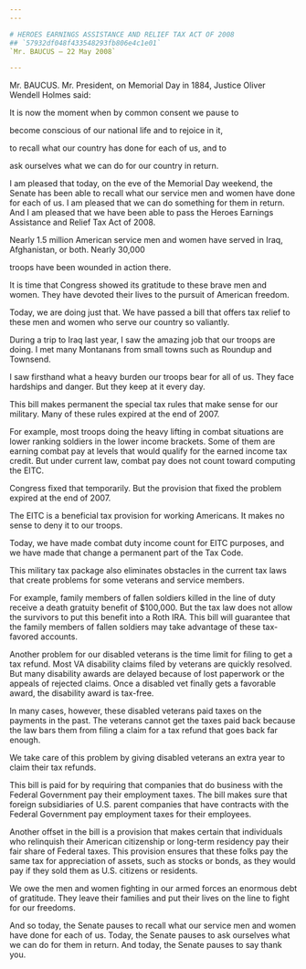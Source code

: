 ```yaml
---
---

# HEROES EARNINGS ASSISTANCE AND RELIEF TAX ACT OF 2008
## `57932df048f433548293fb806e4c1e01`
`Mr. BAUCUS — 22 May 2008`

---
```



Mr. BAUCUS. Mr. President, on Memorial Day in 1884, Justice Oliver 
Wendell Holmes said:




 It is now the moment when by common consent we pause to 


 become conscious of our national life and to rejoice in it, 


 to recall what our country has done for each of us, and to 


 ask ourselves what we can do for our country in return.


I am pleased that today, on the eve of the Memorial Day weekend, the 
Senate has been able to recall what our service men and women have done 
for each of us. I am pleased that we can do something for them in 
return. And I am pleased that we have been able to pass the Heroes 
Earnings Assistance and Relief Tax Act of 2008.

Nearly 1.5 million American service men and women have served in 
Iraq, Afghanistan, or both. Nearly 30,000


troops have been wounded in action there.

It is time that Congress showed its gratitude to these brave men and 
women. They have devoted their lives to the pursuit of American 
freedom.

Today, we are doing just that. We have passed a bill that offers tax 
relief to these men and women who serve our country so valiantly.

During a trip to Iraq last year, I saw the amazing job that our 
troops are doing. I met many Montanans from small towns such as Roundup 
and Townsend.

I saw firsthand what a heavy burden our troops bear for all of us. 
They face hardships and danger. But they keep at it every day.

This bill makes permanent the special tax rules that make sense for 
our military. Many of these rules expired at the end of 2007.

For example, most troops doing the heavy lifting in combat situations 
are lower ranking soldiers in the lower income brackets. Some of them 
are earning combat pay at levels that would qualify for the earned 
income tax credit. But under current law, combat pay does not count 
toward computing the EITC.

Congress fixed that temporarily. But the provision that fixed the 
problem expired at the end of 2007.

The EITC is a beneficial tax provision for working Americans. It 
makes no sense to deny it to our troops.

Today, we have made combat duty income count for EITC purposes, and 
we have made that change a permanent part of the Tax Code.

This military tax package also eliminates obstacles in the current 
tax laws that create problems for some veterans and service members.

For example, family members of fallen soldiers killed in the line of 
duty receive a death gratuity benefit of $100,000. But the tax law does 
not allow the survivors to put this benefit into a Roth IRA. This bill 
will guarantee that the family members of fallen soldiers may take 
advantage of these tax-favored accounts.

Another problem for our disabled veterans is the time limit for 
filing to get a tax refund. Most VA disability claims filed by veterans 
are quickly resolved. But many disability awards are delayed because of 
lost paperwork or the appeals of rejected claims. Once a disabled vet 
finally gets a favorable award, the disability award is tax-free.

In many cases, however, these disabled veterans paid taxes on the 
payments in the past. The veterans cannot get the taxes paid back 
because the law bars them from filing a claim for a tax refund that 
goes back far enough.

We take care of this problem by giving disabled veterans an extra 
year to claim their tax refunds.

This bill is paid for by requiring that companies that do business 
with the Federal Government pay their employment taxes. The bill makes 
sure that foreign subsidiaries of U.S. parent companies that have 
contracts with the Federal Government pay employment taxes for their 
employees.

Another offset in the bill is a provision that makes certain that 
individuals who relinquish their American citizenship or long-term 
residency pay their fair share of Federal taxes. This provision ensures 
that these folks pay the same tax for appreciation of assets, such as 
stocks or bonds, as they would pay if they sold them as U.S. citizens 
or residents.

We owe the men and women fighting in our armed forces an enormous 
debt of gratitude. They leave their families and put their lives on the 
line to fight for our freedoms.

And so today, the Senate pauses to recall what our service men and 
women have done for each of us. Today, the Senate pauses to ask 
ourselves what we can do for them in return. And today, the Senate 
pauses to say thank you.